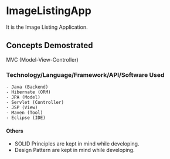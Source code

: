 # ImageListingApp
  It is the Image Listing Application.
  
## Concepts Demostrated
 MVC (Model-View-Controller) 
  
### Technology/Language/Framework/API/Software Used
    - Java (Backend)
    - Hibernate (ORM)
    - JPA (Model)
    - Servlet (Controller)
    - JSP (View)
    - Maven (Tool)
    - Eclipse (IDE)
    
#### Others
  - SOLID Principles are kept in mind while developing.
  - Design Pattern are kept in mind while developing.
